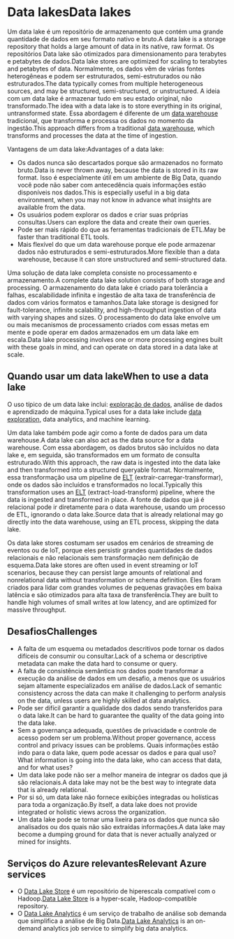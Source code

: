 # <a name="data-lakes"></a><span data-ttu-id="015c4-101">Data lakes</span><span class="sxs-lookup"><span data-stu-id="015c4-101">Data lakes</span></span>

<span data-ttu-id="015c4-102">Um data lake é um repositório de armazenamento que contém uma grande quantidade de dados em seu formato nativo e bruto.</span><span class="sxs-lookup"><span data-stu-id="015c4-102">A data lake is a storage repository that holds a large amount of data in its native, raw format.</span></span> <span data-ttu-id="015c4-103">Os repositórios Data lake são otimizados para dimensionamento para terabytes e petabytes de dados.</span><span class="sxs-lookup"><span data-stu-id="015c4-103">Data lake stores are optimized for scaling to terabytes and petabytes of data.</span></span> <span data-ttu-id="015c4-104">Normalmente, os dados vêm de várias fontes heterogêneas e podem ser estruturados, semi-estruturados ou não estruturados.</span><span class="sxs-lookup"><span data-stu-id="015c4-104">The data typically comes from multiple heterogeneous sources, and may be structured, semi-structured, or unstructured.</span></span> <span data-ttu-id="015c4-105">A ideia com um data lake é armazenar tudo em seu estado original, não transformado.</span><span class="sxs-lookup"><span data-stu-id="015c4-105">The idea with a data lake is to store everything in its original, untransformed state.</span></span> <span data-ttu-id="015c4-106">Essa abordagem é diferente de um [data warehouse](../relational-data/data-warehousing.md) tradicional, que transforma e processa os dados no momento da ingestão.</span><span class="sxs-lookup"><span data-stu-id="015c4-106">This approach differs from a traditional [data warehouse](../relational-data/data-warehousing.md), which transforms and processes the data at the time of ingestion.</span></span>

<span data-ttu-id="015c4-107">Vantagens de um data lake:</span><span class="sxs-lookup"><span data-stu-id="015c4-107">Advantages of a data lake:</span></span>

- <span data-ttu-id="015c4-108">Os dados nunca são descartados porque são armazenados no formato bruto.</span><span class="sxs-lookup"><span data-stu-id="015c4-108">Data is never thrown away, because the data is stored in its raw format.</span></span> <span data-ttu-id="015c4-109">Isso é especialmente útil em um ambiente de Big Data, quando você pode não saber com antecedência quais informações estão disponíveis nos dados.</span><span class="sxs-lookup"><span data-stu-id="015c4-109">This is especially useful in a big data environment, when you may not know in advance what insights are available from the data.</span></span>
- <span data-ttu-id="015c4-110">Os usuários podem explorar os dados e criar suas próprias consultas.</span><span class="sxs-lookup"><span data-stu-id="015c4-110">Users can explore the data and create their own queries.</span></span>
- <span data-ttu-id="015c4-111">Pode ser mais rápido do que as ferramentas tradicionais de ETL.</span><span class="sxs-lookup"><span data-stu-id="015c4-111">May be faster than traditional ETL tools.</span></span>
- <span data-ttu-id="015c4-112">Mais flexível do que um data warehouse porque ele pode armazenar dados não estruturados e semi-estruturados.</span><span class="sxs-lookup"><span data-stu-id="015c4-112">More flexible than a data warehouse, because it can store unstructured and semi-structured data.</span></span>

<span data-ttu-id="015c4-113">Uma solução de data lake completa consiste no processamento e armazenamento.</span><span class="sxs-lookup"><span data-stu-id="015c4-113">A complete data lake solution consists of both storage and processing.</span></span> <span data-ttu-id="015c4-114">O armazenamento do data lake é criado para tolerância a falhas, escalabilidade infinita e ingestão de alta taxa de transferência de dados com vários formatos e tamanhos.</span><span class="sxs-lookup"><span data-stu-id="015c4-114">Data lake storage is designed for fault-tolerance, infinite scalability, and high-throughput ingestion of data with varying shapes and sizes.</span></span> <span data-ttu-id="015c4-115">O processamento do data lake envolve um ou mais mecanismos de processamento criados com essas metas em mente e pode operar em dados armazenados em um data lake em escala.</span><span class="sxs-lookup"><span data-stu-id="015c4-115">Data lake processing involves one or more processing engines built with these goals in mind, and can operate on data stored in a data lake at scale.</span></span>

## <a name="when-to-use-a-data-lake"></a><span data-ttu-id="015c4-116">Quando usar um data lake</span><span class="sxs-lookup"><span data-stu-id="015c4-116">When to use a data lake</span></span>

<span data-ttu-id="015c4-117">O uso típico de um data lake inclui: [exploração de dados](./interactive-data-exploration.md), análise de dados e aprendizado de máquina.</span><span class="sxs-lookup"><span data-stu-id="015c4-117">Typical uses for a data lake include [data exploration](./interactive-data-exploration.md), data analytics, and machine learning.</span></span>

<span data-ttu-id="015c4-118">Um data lake também pode agir como a fonte de dados para um data warehouse.</span><span class="sxs-lookup"><span data-stu-id="015c4-118">A data lake can also act as the data source for a data warehouse.</span></span> <span data-ttu-id="015c4-119">Com essa abordagem, os dados brutos são incluídos no data lake e, em seguida, são transformados em um formato de consulta estruturado.</span><span class="sxs-lookup"><span data-stu-id="015c4-119">With this approach, the raw data is ingested into the data lake and then transformed into a structured queryable format.</span></span> <span data-ttu-id="015c4-120">Normalmente, essa transformação usa um pipeline de [ELT](../relational-data/etl.md#extract-load-and-transform-elt) (extrair-carregar-transformar), onde os dados são incluídos e transformados no local.</span><span class="sxs-lookup"><span data-stu-id="015c4-120">Typically this transformation uses an [ELT](../relational-data/etl.md#extract-load-and-transform-elt) (extract-load-transform) pipeline, where the data is ingested and transformed in place.</span></span> <span data-ttu-id="015c4-121">A fonte de dados que já é relacional pode ir diretamente para o data warehouse, usando um processo de ETL, ignorando o data lake.</span><span class="sxs-lookup"><span data-stu-id="015c4-121">Source data that is already relational may go directly into the data warehouse, using an ETL process, skipping the data lake.</span></span>

<span data-ttu-id="015c4-122">Os data lake stores costumam ser usados em cenários de streaming de eventos ou de IoT, porque eles persistir grandes quantidades de dados relacionais e não relacionais sem transformação nem definição de esquema.</span><span class="sxs-lookup"><span data-stu-id="015c4-122">Data lake stores are often used in event streaming or IoT scenarios, because they can persist large amounts of relational and nonrelational data without transformation or schema definition.</span></span> <span data-ttu-id="015c4-123">Eles foram criados para lidar com grandes volumes de pequenas gravações em baixa latência e são otimizados para alta taxa de transferência.</span><span class="sxs-lookup"><span data-stu-id="015c4-123">They are built to handle high volumes of small writes at low latency, and are optimized for massive throughput.</span></span>

## <a name="challenges"></a><span data-ttu-id="015c4-124">Desafios</span><span class="sxs-lookup"><span data-stu-id="015c4-124">Challenges</span></span>

- <span data-ttu-id="015c4-125">A falta de um esquema ou metadados descritivos pode tornar os dados difíceis de consumir ou consultar.</span><span class="sxs-lookup"><span data-stu-id="015c4-125">Lack of a schema or descriptive metadata can make the data hard to consume or query.</span></span>
- <span data-ttu-id="015c4-126">A falta de consistência semântica nos dados pode transformar a execução da análise de dados em um desafio, a menos que os usuários sejam altamente especializados em análise de dados.</span><span class="sxs-lookup"><span data-stu-id="015c4-126">Lack of semantic consistency across the data can make it challenging to perform analysis on the data, unless users are highly skilled at data analytics.</span></span>
- <span data-ttu-id="015c4-127">Pode ser difícil garantir a qualidade dos dados sendo transferidos para o data lake.</span><span class="sxs-lookup"><span data-stu-id="015c4-127">It can be hard to guarantee the quality of the data going into the data lake.</span></span>
- <span data-ttu-id="015c4-128">Sem a governança adequada, questões de privacidade e controle de acesso podem ser um problema.</span><span class="sxs-lookup"><span data-stu-id="015c4-128">Without proper governance, access control and privacy issues can be problems.</span></span> <span data-ttu-id="015c4-129">Quais informações estão indo para o data lake, quem pode acessar os dados e para qual uso?</span><span class="sxs-lookup"><span data-stu-id="015c4-129">What information is going into the data lake, who can access that data, and for what uses?</span></span>
- <span data-ttu-id="015c4-130">Um data lake pode não ser a melhor maneira de integrar os dados que já são relacionais.</span><span class="sxs-lookup"><span data-stu-id="015c4-130">A data lake may not be the best way to integrate data that is already relational.</span></span>
- <span data-ttu-id="015c4-131">Por si só, um data lake não fornece exibições integradas ou holísticas para toda a organização.</span><span class="sxs-lookup"><span data-stu-id="015c4-131">By itself, a data lake does not provide integrated or holistic views across the organization.</span></span>
- <span data-ttu-id="015c4-132">Um data lake pode se tornar uma lixeira para os dados que nunca são analisados ou dos quais não são extraídas informações.</span><span class="sxs-lookup"><span data-stu-id="015c4-132">A data lake may become a dumping ground for data that is never actually analyzed or mined for insights.</span></span>

## <a name="relevant-azure-services"></a><span data-ttu-id="015c4-133">Serviços do Azure relevantes</span><span class="sxs-lookup"><span data-stu-id="015c4-133">Relevant Azure services</span></span>

- <span data-ttu-id="015c4-134">O [Data Lake Store](/azure/data-lake-store/) é um repositório de hiperescala compatível com o Hadoop.</span><span class="sxs-lookup"><span data-stu-id="015c4-134">[Data Lake Store](/azure/data-lake-store/) is a hyper-scale, Hadoop-compatible repository.</span></span>
- <span data-ttu-id="015c4-135">O [Data Lake Analytics](/azure/data-lake-analytics/) é um serviço de trabalho de análise sob demanda que simplifica a análise de Big Data.</span><span class="sxs-lookup"><span data-stu-id="015c4-135">[Data Lake Analytics](/azure/data-lake-analytics/) is an on-demand analytics job service to simplify big data analytics.</span></span>
